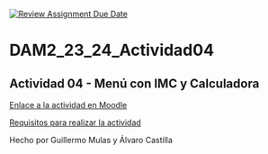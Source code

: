 [![Review Assignment Due Date](https://classroom.github.com/assets/deadline-readme-button-24ddc0f5d75046c5622901739e7c5dd533143b0c8e959d652212380cedb1ea36.svg)](https://classroom.github.com/a/lLjNjLnN)
# DAM2_23_24_Actividad04

## Actividad 04 - Menú con IMC y Calculadora

[Enlace a la actividad en Moodle](https://educacionadistancia.juntadeandalucia.es/centros/cadiz/mod/assign/view.php?id=350946)

[Requisitos para realizar la actividad](https://github.com/dcanoIESRafaelAlberti/DAM2_23_24_Actividad04/blob/main/Actividad%2004%20-%20Men%C3%BA%20con%20IMC%20y%20Calculadora.pdf)


Hecho por Guillermo Mulas y Álvaro Castilla
